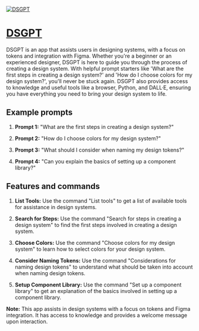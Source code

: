 [![DSGPT](https://files.oaiusercontent.com/file-OJbVA5IWS2Vr1xZtzNHcECWI?se=2123-10-17T15%3A05%3A21Z&sp=r&sv=2021-08-06&sr=b&rscc=max-age%3D31536000%2C%20immutable&rscd=attachment%3B%20filename%3Dddc96cef-e58e-408c-b0be-271a611aa9a2.png&sig=v2yb5AD9aU7QYHSA0p6M3FZhjwOVQcdqD0nNeW0SFE4%3D)](https://chat.openai.com/g/g-Na7DQWiKt-dsgpt)

# [DSGPT](https://chat.openai.com/g/g-Na7DQWiKt-dsgpt)

DSGPT is an app that assists users in designing systems, with a focus on tokens and integration with Figma. Whether you're a beginner or an experienced designer, DSGPT is here to guide you through the process of creating a design system. With helpful prompt starters like 'What are the first steps in creating a design system?' and 'How do I choose colors for my design system?', you'll never be stuck again. DSGPT also provides access to knowledge and useful tools like a browser, Python, and DALL·E, ensuring you have everything you need to bring your design system to life.

## Example prompts

1. **Prompt 1:** "What are the first steps in creating a design system?"

2. **Prompt 2:** "How do I choose colors for my design system?"

3. **Prompt 3:** "What should I consider when naming my design tokens?"

4. **Prompt 4:** "Can you explain the basics of setting up a component library?"

## Features and commands

1. **List Tools:** Use the command "List tools" to get a list of available tools for assistance in design systems.

2. **Search for Steps:** Use the command "Search for steps in creating a design system" to find the first steps involved in creating a design system.

3. **Choose Colors:** Use the command "Choose colors for my design system" to learn how to select colors for your design system.

4. **Consider Naming Tokens:** Use the command "Considerations for naming design tokens" to understand what should be taken into account when naming design tokens.

5. **Setup Component Library:** Use the command "Set up a component library" to get an explanation of the basics involved in setting up a component library.

**Note:** This app assists in design systems with a focus on tokens and Figma integration. It has access to knowledge and provides a welcome message upon interaction.